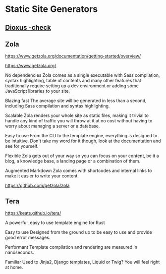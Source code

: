 # Static Site Generators

## [Dioxus -check](../rust/gui.md)

## Zola

https://www.getzola.org/documentation/getting-started/overview/


https://www.getzola.org/

No dependencies
Zola comes as a single executable with Sass compilation, syntax highlighting, table of contents and many other features that traditionally require setting up a dev environment or adding some JavaScript libraries to your site.

Blazing fast
The average site will be generated in less than a second, including Sass compilation and syntax highlighting.

Scalable
Zola renders your whole site as static files, making it trivial to handle any kind of traffic you will throw at it at no cost without having to worry about managing a server or a database.

Easy to use
From the CLI to the template engine, everything is designed to be intuitive. Don't take my word for it though, look at the documentation and see for yourself.

Flexible
Zola gets out of your way so you can focus on your content, be it a blog, a knowledge base, a landing page or a combination of them.

Augmented Markdown
Zola comes with shortcodes and internal links to make it easier to write your content.

https://github.com/getzola/zola





##  Tera


https://keats.github.io/tera/


A powerful, easy to use template engine for Rust

Easy to use
Designed from the ground up to be easy to use and provide good error messages.

Performant
Template compilation and rendering are measured in nanoseconds.

Familiar
Used to Jinja2, Django templates, Liquid or Twig? You will feel right at home.

